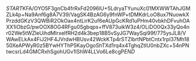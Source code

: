 $START$KFA/OYO5F3gnCb4frRxFd2096lU+5LdryaTYunuXc01MXWWTAhJGMZLk4p+Na9Anf6g8A7V39/VagSK4BzAG6y9fnWP+tDMKdrLoO8ux7NuowkXPrzddGKzV3QWBiR2OkOax4ntLirK2uf6eAUpGcKRd1uPHm40vbkhDFvuhOAXX1iObzG/pwOOX8OG4RFgu0Sgbqps+ffV873uikW3z4/OLiDO0Qx33yQo4nr02We5tWZleUihdMIrxelfRH2d4k3bep18B5vSyJG7WaySqi99f/775ysJL8/VWAwELkAx4FiJ2HF4JVrdwHBUsv42WckKTp4rSTZlbrtNPbtCntx1rpl37Mh1850XeAPWyR0z5BYwHYThP5KayOgoShTXd1rq4x4TghqZtIU0nbZXc+54nPNtwcsrLd4GMCRxhSgohUGv1lShW4LLVo6Le8cgP$END$